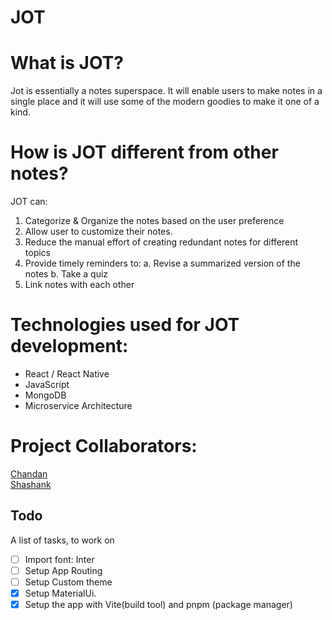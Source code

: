 # JOT

# What is JOT?

Jot is essentially a notes superspace. It will enable users to make notes in a single place and it will use some of the modern goodies to make it one of a kind.

# How is JOT different from other notes?

JOT can:

1. Categorize & Organize the notes based on the user preference
2. Allow user to customize their notes.
3. Reduce the manual effort of creating redundant notes for different topics
4. Provide timely reminders to:
   a. Revise a summarized version of the notes
   b. Take a quiz
5. Link notes with each other

# Technologies used for JOT development:

- React / React Native
- JavaScript
- MongoDB
- Microservice Architecture

# Project Collaborators:

[Chandan](https://github.com/chxndxn)<br/>
[Shashank](https://github.com/only-bugs)

## Todo

A list of tasks, to work on

<!-- - [ ] -->

- [ ] Import font: Inter
- [ ] Setup App Routing
- [ ] Setup Custom theme
- [x] Setup MaterialUi.
- [x] Setup the app with Vite(build tool) and pnpm (package manager)

